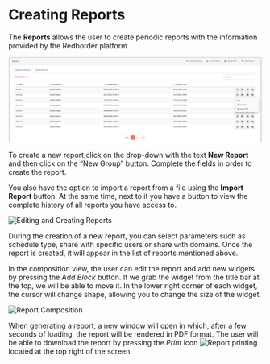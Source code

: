 # Creating Reports

The **Reports** allows the user to create periodic reports with the information provided by the Redborder platform.

![Reports](images/ch04_img009-en.png)

To create a new report,click on the drop-down with the text **New Report** and then click on the “New Group” button. Complete the fields in order to create the report.

You also have the option to import a report from a file using the **Import Report** button. At the same time, next to it you have a button to view the complete history of all reports you have access to.

![Editing and Creating Reports](images/ch04_img049-en.png)

During the creation of a new report, you can select parameters such as schedule type, share with specific users or share with domains. Once the report is created, it will appear in the list of reports mentioned above.

In the composition view, the user can edit the report and add new widgets by pressing the *Add Block* button. If we grab the widget from the title bar at the top, we will be able to move it. In the lower right corner of each widget, the cursor will change shape, allowing you to change the size of the widget.

![Report Composition](images/ch04_img052-en.png)

When generating a report, a new window will open in which, after a few seconds of loading, the report will be rendered in PDF format. The user will be able to download the report by pressing the *Print* icon ![Report printing](images/ch04_img055.png) located at the top right of the screen.

